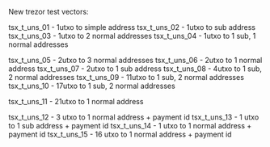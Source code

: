 
New trezor test vectors:

tsx_t_uns_01  - 1utxo to simple address
tsx_t_uns_02  - 1utxo to sub address
tsx_t_uns_03  - 1utxo to 2 normal addresses
tsx_t_uns_04  - 1utxo to 1 sub, 1 normal addresses

tsx_t_uns_05  - 2utxo to 3 normal addresses
tsx_t_uns_06  - 2utxo to 1 normal address
tsx_t_uns_07  - 2utxo to 1 sub address
tsx_t_uns_08  - 4utxo to 1 sub, 2 normal addresses
tsx_t_uns_09  - 11utxo to 1 sub, 2 normal addresses
tsx_t_uns_10  - 17utxo to 1 sub, 2 normal addresses

tsx_t_uns_11  - 21utxo to 1 normal address

tsx_t_uns_12  - 3 utxo to 1 normal address + payment id
tsx_t_uns_13  - 1 utxo to 1 sub address + payment id
tsx_t_uns_14  - 1 utxo to 1 normal address + payment id
tsx_t_uns_15  - 16 utxo to 1 normal address + payment id


